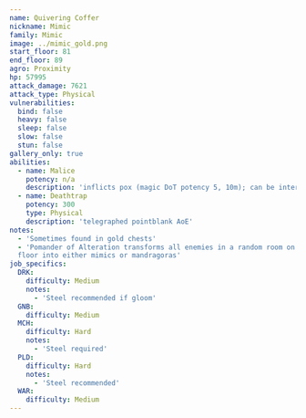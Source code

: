 ```yaml
---
name: Quivering Coffer
nickname: Mimic
family: Mimic
image: ../mimic_gold.png
start_floor: 81
end_floor: 89
agro: Proximity
hp: 57995
attack_damage: 7621
attack_type: Physical
vulnerabilities:
  bind: false
  heavy: false
  sleep: false
  slow: false
  stun: false
gallery_only: true
abilities:
  - name: Malice
    potency: n/a
    description: 'inflicts pox (magic DoT potency 5, 10m); can be interrupted'
  - name: Deathtrap
    potency: 300
    type: Physical
    description: 'telegraphed pointblank AoE'
notes:
  - 'Sometimes found in gold chests'
  - 'Pomander of Alteration transforms all enemies in a random room on the next
  floor into either mimics or mandragoras'
job_specifics:
  DRK:
    difficulty: Medium
    notes:
      - 'Steel recommended if gloom'
  GNB:
    difficulty: Medium
  MCH:
    difficulty: Hard
    notes:
      - 'Steel required'
  PLD:
    difficulty: Hard
    notes:
      - 'Steel recommended'
  WAR:
    difficulty: Medium
---
```

